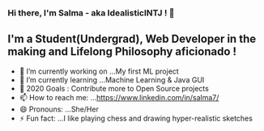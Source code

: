 ### Hi there, I'm Salma - aka IdealisticINTJ ! 👋
## I'm a Student(Undergrad), Web Developer in the making and Lifelong Philosophy aficionado !


- 🔭 I’m currently working on ...My first ML project
- 🌱 I’m currently learning ...Machine Learning & Java GUI
- 💮 2020 Goals : Contribute more to Open Source projects
- 📫 How to reach me: ...https://www.linkedin.com/in/salma7/
- 😄 Pronouns: ...She/Her
- ⚡ Fun fact: ...I like playing chess and drawing hyper-realistic sketches 

<!--
**IdealisticINTJ/IdealisticINTJ** is a ✨ _special_ ✨ repository because its `README.md` (this file) appears on your GitHub profile.

